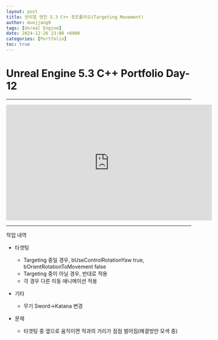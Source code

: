 ```yaml
---
layout: post
title: 언리얼 엔진 5.3 C++ 포트폴리오(Targeting Movement)
author: munjjang9
tags: [Unreal Engine]
date: 2024-12-26 23:00 +0900
categories: [Portfolio]
toc: true
---
```


# Unreal Engine 5.3 C++ Portfolio Day-12

---

<iframe width="560" height="315" src="https://www.youtube.com/embed/OayisDgxTzo?si=OfQWacgq7XoFWohn" title="YouTube video player" frameborder="0" allow="accelerometer; autoplay; clipboard-write; encrypted-media; gyroscope; picture-in-picture; web-share" referrerpolicy="strict-origin-when-cross-origin" allowfullscreen></iframe>

---

작업 내역

- 타겟팅
    - Targeting 중일 경우, bUseControlRotationYaw true, bOrientRotationToMovement false
    - Targeting 중이 아닐 경우, 반대로 적용
    - 각 경우 다른 이동 애니메이션 적용

- 기타
    - 무기 Sword->Katana 변경

- 문제
    - 타겟팅 중 옆으로 움직이면 적과의 거리가 점점 벌어짐(해결방안 모색 중)